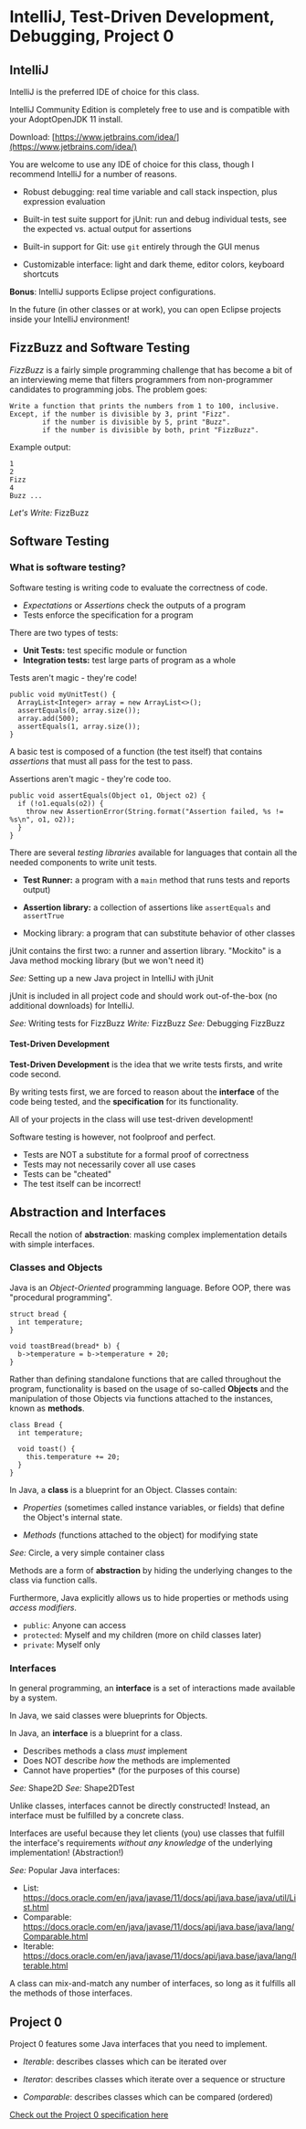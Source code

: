 # IntelliJ, Test-Driven Development, Debugging, Project 0

## IntelliJ

IntelliJ is the preferred IDE of choice for this class.

IntelliJ Community Edition is completely free to use
and is compatible with your AdoptOpenJDK 11 install.

Download: [https://www.jetbrains.com/idea/](https://www.jetbrains.com/idea/)

You are welcome to use any IDE of choice for this class,
though I recommend IntelliJ for a number of reasons.

 - Robust debugging: real time variable and call stack inspection,
   plus expression evaluation

 - Built-in test suite support for jUnit: run and debug individual tests,
   see the expected vs. actual output for assertions
 
 - Built-in support for Git: use `git` entirely through the GUI menus

 - Customizable interface: light and dark theme, editor colors,
   keyboard shortcuts

**Bonus**: IntelliJ supports Eclipse project configurations.

In the future (in other classes or at work),
you can open Eclipse projects inside your IntelliJ environment! 

## FizzBuzz and Software Testing

*FizzBuzz* is a fairly simple programming challenge that has become
a bit of an interviewing meme that filters programmers from non-programmer
candidates to programming jobs. The problem goes:

```
Write a function that prints the numbers from 1 to 100, inclusive.
Except, if the number is divisible by 3, print "Fizz".
        if the number is divisible by 5, print "Buzz".
        if the number is divisible by both, print "FizzBuzz".
```

Example output:
```
1
2
Fizz
4
Buzz ...
```

*Let's Write:* FizzBuzz

## Software Testing

### What is software testing?

Software testing is writing code to evaluate the correctness of code.

 - *Expectations* or *Assertions* check the outputs of a program
 - Tests enforce the specification for a program

There are two types of tests:

 - **Unit Tests:** test specific module or function
 - **Integration tests:** test large parts of program as a whole

Tests aren't magic - they're code!

```
public void myUnitTest() {
  ArrayList<Integer> array = new ArrayList<>();
  assertEquals(0, array.size());
  array.add(500);
  assertEquals(1, array.size());
}
```

A basic test is composed of a function (the test itself)
that contains *assertions* that must all pass for the test to pass.

Assertions aren't magic - they're code too.

```
public void assertEquals(Object o1, Object o2) {
  if (!o1.equals(o2)) {
    throw new AssertionError(String.format("Assertion failed, %s != %s\n", o1, o2));
  }
}
```

There are several *testing libraries* available for languages that
contain all the needed components to write unit tests.

 - **Test Runner:** a program with a `main` method that runs tests and reports output)
 
 - **Assertion library:** a collection of assertions like `assertEquals` and `assertTrue`
 
 - Mocking library: a program that can substitute behavior of other classes

jUnit contains the first two: a runner and assertion library.
"Mockito" is a Java method mocking library (but we won't need it)

*See:* Setting up a new Java project in IntelliJ with jUnit

jUnit is included in all project code and should work out-of-the-box
(no additional downloads) for IntelliJ.

*See:* Writing tests for FizzBuzz
*Write:* FizzBuzz
*See:* Debugging FizzBuzz

#### Test-Driven Development

**Test-Driven Development** is the idea that we write tests firsts,
and write code second.

By writing tests first, we are forced to reason about the
**interface** of the code being tested, and the
**specification** for its functionality.

All of your projects in the class will use test-driven development!

Software testing is however, not foolproof and perfect.

 - Tests are NOT a substitute for a formal proof of correctness
 - Tests may not necessarily cover all use cases
 - Tests can be "cheated"
 - The test itself can be incorrect!

## Abstraction and Interfaces

Recall the notion of **abstraction**:
masking complex implementation details with simple interfaces.

### Classes and Objects

Java is an *Object-Oriented* programming language.
Before OOP, there was "procedural programming".

```
struct bread {
  int temperature;
}

void toastBread(bread* b) {
  b->temperature = b->temperature + 20;
}
```

Rather than defining standalone functions that are called throughout the program,
functionality is based on the usage of so-called **Objects**
and the manipulation of those Objects via functions attached to the instances,
known as **methods**.

```
class Bread {
  int temperature;

  void toast() {
    this.temperature += 20;
  }
}
```

In Java, a **class** is a blueprint for an Object. Classes contain:

 - *Properties* (sometimes called instance variables, or fields)
   that define the Object's internal state.

 - *Methods* (functions attached to the object) for modifying state

*See:* Circle, a very simple container class

Methods are a form of **abstraction** by hiding the underlying changes
to the class via function calls.

Furthermore, Java explicitly allows us to hide properties
or methods using *access modifiers*. 

 - `public`: Anyone can access
 - `protected`: Myself and my children (more on child classes later)
 - `private`: Myself only

### Interfaces

In general programming, an **interface** is a set of interactions
made available by a system.

In Java, we said classes were blueprints for Objects.

In Java, an **interface** is a blueprint for a class.

 - Describes methods a class *must* implement
 - Does NOT describe *how* the methods are implemented
 - Cannot have properties* (for the purposes of this course)

*See:* Shape2D
*See:* Shape2DTest

Unlike classes, interfaces cannot be directly constructed!
Instead, an interface must be fulfilled by a concrete class.

Interfaces are useful because they let clients (you)
use classes that fulfill the interface's requirements
*without any knowledge* of the underlying implementation! (Abstraction!)

*See:* Popular Java interfaces:

 - List: https://docs.oracle.com/en/java/javase/11/docs/api/java.base/java/util/List.html
 - Comparable: https://docs.oracle.com/en/java/javase/11/docs/api/java.base/java/lang/Comparable.html
 - Iterable: https://docs.oracle.com/en/java/javase/11/docs/api/java.base/java/lang/Iterable.html

A class can mix-and-match any number of interfaces,
so long as it fulfills all the methods of those interfaces.

## Project 0

Project 0 features some Java interfaces that you need to implement.

 - *Iterable*: describes classes which can be iterated over

 - *Iterator*: describes classes which iterate over a sequence or structure

 - *Comparable*: describes classes which can be compared (ordered)

[Check out the Project 0 specification here](https://www.briancui.com/csc-143/projects/project0.html)
